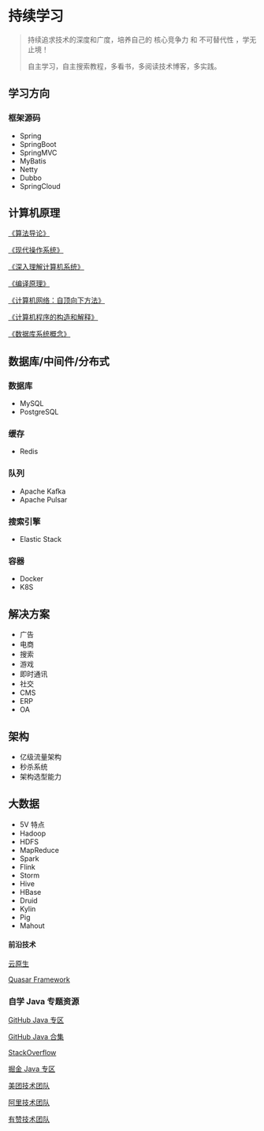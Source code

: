 # 持续学习

> 持续追求技术的深度和广度，培养自己的 核心竞争力 和 不可替代性 ，学无止境！
>
> 自主学习，自主搜索教程，多看书，多阅读技术博客，多实践。

## 学习方向

### 框架源码

* Spring
* SpringBoot
* SpringMVC
* MyBatis
* Netty
* Dubbo
* SpringCloud


## 计算机原理

[《算法导论》](https://www.bilibili.com/video/av48922404)

[《现代操作系统》](https://www.bilibili.com/video/av9555596)

[《深入理解计算机系统》](https://www.bilibili.com/video/av31289365)

[《编译原理》](https://www.bilibili.com/video/av17649289)

[《计算机网络：自顶向下方法》](https://www.bilibili.com/video/av41404195)

[《计算机程序的构造和解释》](https://www.bilibili.com/video/av8515129)

[《数据库系统概念》](https://www.bilibili.com/video/av52007695)


## 数据库/中间件/分布式

### 数据库

* MySQL
* PostgreSQL

### 缓存

* Redis

### 队列

* Apache Kafka
* Apache Pulsar

### 搜索引擎

* Elastic Stack

### 容器

* Docker
* K8S


## 解决方案

* 广告
* 电商
* 搜索
* 游戏
* 即时通讯
* 社交
* CMS
* ERP
* OA

## 架构

* 亿级流量架构
* 秒杀系统
* 架构选型能力

## 大数据

* 5V 特点
* Hadoop
* HDFS
* MapReduce
* Spark
* Flink
* Storm
* Hive
* HBase
* Druid
* Kylin
* Pig
* Mahout

#### 前沿技术

[云原生](https://www.jianshu.com/p/a37baa7c3eff)

[Quasar Framework](http://www.quasarchs.com/)

### 自学 Java 专题资源

[GitHub Java 专区](https://github.com/topics/java)

[GitHub Java 合集](https://github.com/akullpp/awesome-java)

[StackOverflow](https://stackoverflow.com/questions/tagged/java（解决问题必备）)

[掘金 Java 专区](https://juejin.cn/tag/Java)

[美团技术团队](https://tech.meituan.com/)

[阿里技术团队](https://102.alibaba.com/tech/list/)

[有赞技术团队](https://tech.youzan.com/tag/back-end/)
